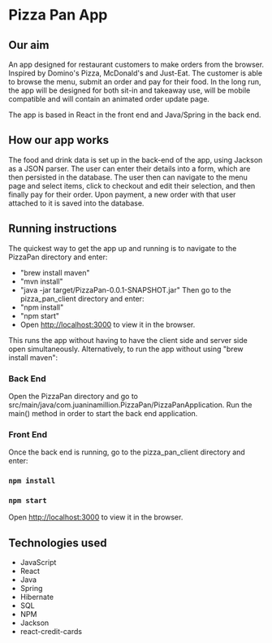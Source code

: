 # Pizza Pan App

## Our aim

An app designed for restaurant customers to make orders from the browser. Inspired by Domino's Pizza, McDonald's and Just-Eat. The customer is able to browse the menu, submit an order and pay for their food. In the long run, the app will be designed for both sit-in and takeaway use, will be mobile compatible and will contain an animated order update page.

The app is based in React in the front end and Java/Spring in the back end.

## How our app works

The food and drink data is set up in the back-end of the app, using Jackson as a JSON parser. The user can enter their details into a form, which are then persisted in the database. The user then can navigate to the menu page and select items, click to checkout and edit their selection, and then finally pay for their order. Upon payment, a new order with that user attached to it is saved into the database.  

## Running instructions

The quickest way to get the app up and running is to navigate to the PizzaPan directory and enter:
- "brew install maven" 
- "mvn install"
- "java -jar target/PizzaPan-0.0.1-SNAPSHOT.jar"
Then go to the pizza_pan_client directory and enter: 
- "npm install"
- "npm start"
- Open [http://localhost:3000](http://localhost:3000) to view it in the browser.

This runs the app without having to have the client side and server side open simultaneously. Alternatively, to run the app without using "brew install maven": 

### Back End

Open the PizzaPan directory and go to src/main/java/com.juaninamillion.PizzaPan/PizzaPanApplication. Run the main() method in order to start the back end application. 

### Front End

Once the back end is running, go to the pizza_pan_client directory and enter:

### `npm install`

### `npm start`

Open [http://localhost:3000](http://localhost:3000) to view it in the browser.

## Technologies used

- JavaScript
- React
- Java
- Spring
- Hibernate
- SQL
- NPM
- Jackson
- react-credit-cards



